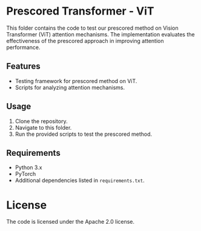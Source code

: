 # Prescored Transformer - ViT

This folder contains the code to test our prescored method on Vision Transformer (ViT) attention mechanisms. The implementation evaluates the effectiveness of the prescored approach in improving attention performance.

## Features
- Testing framework for prescored method on ViT.
- Scripts for analyzing attention mechanisms.

## Usage
1. Clone the repository.
2. Navigate to this folder.
3. Run the provided scripts to test the prescored method.

## Requirements
- Python 3.x
- PyTorch
- Additional dependencies listed in `requirements.txt`.

# License
The code is licensed under the Apache 2.0 license.
